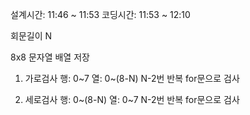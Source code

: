 설계시간: 11:46 ~ 11:53
코딩시간: 11:53 ~ 12:10

회문길이 N

8x8 문자열 배열 저장

1. 가로검사
행: 0~7
열: 0~(8-N)
N-2번 반복 for문으로 검사

2. 세로검사
행: 0~(8-N)
열: 0~7
N-2번 반복 for문으로 검사